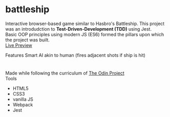 # battleship

Interactive browser-based game similar to Hasbro's Battleship.
This project was an introdudction to **Test-Driven-Development (TDD)** using Jest.
<br>
Basic OOP principles using modern JS (ES6) formed the pillars upon which the project was built.
<br>
[Live Preview](https://sahaj-jj.github.io/todoist/)

Features Smart AI akin to human (fires adjacent shots if ship is hit)

#

Made while following the curriculum of [The Odin Project](https://www.theodinproject.com/)
<br>
Tools

- HTML5
- CSS3
- vanilla JS
- Webpack
- Jest
